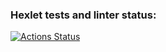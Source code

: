 ### Hexlet tests and linter status:
[![Actions Status](https://github.com/VovaTyan/java-project-72/workflows/hexlet-check/badge.svg)](https://github.com/VovaTyan/java-project-72/actions)